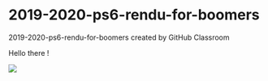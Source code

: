 # 2019-2020-ps6-rendu-for-boomers
2019-2020-ps6-rendu-for-boomers created by GitHub Classroom

Hello there !

![](https://pics.me.me/hello-there-%D0%B5-hello-there-60378639.png)
